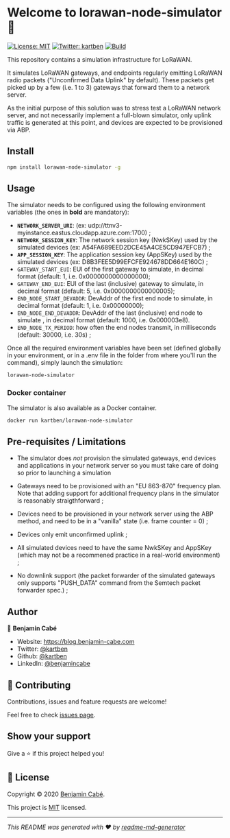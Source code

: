 # Welcome to lorawan-node-simulator 👋

[![License: MIT](https://img.shields.io/badge/License-MIT-yellow.svg)](/LICENSE)
[![Twitter: kartben](https://img.shields.io/twitter/follow/kartben.svg?style=social)](https://twitter.com/kartben)
[![Build](https://github.com/kartben/lorawan-node-simulator/workflows/Node.js%20CI/badge.svg)](https://github.com/kartben/lorawan-node-simulator/actions?query=workflow%3ANode.js+CI)

This repository contains a simulation infrastructure for LoRaWAN.

 It simulates LoRaWAN gateways, and endpoints regularly emitting LoRaWAN radio packets ("Unconfirmed Data Uplink" by default). These packets get picked up by a few (i.e. 1 to 3) gateways that forward them to a network server.

As the initial purpose of this solution was to stress test a LoRaWAN network server, and not necessarily implement a full-blown simulator, only uplink traffic is generated at this point, and devices are expected to be provisioned via ABP.

## Install

```bash
npm install lorawan-node-simulator -g
```

## Usage

The simulator needs to be configured using the following environment variables (the ones in **bold** are mandatory):

- **`NETWORK_SERVER_URI`**: (ex: udp://ttnv3-myinstance.eastus.cloudapp.azure.com:1700) ;
- **`NETWORK_SESSION_KEY`**:  The network session key (NwkSKey) used by the simulated devices (ex: A54FA689EED2DCE45A4CE5CD947EFCB7) ;
- **`APP_SESSION_KEY`**:  The application session key (AppSKey) used by the simulated devices (ex: D8B3FEE5D99EFCFE924678DD664E160C) ;
- `GATEWAY_START_EUI`: EUI of the first gateway to simulate, in decimal format (default: 1, i.e. 0x0000000000000000);
- `GATEWAY_END_EUI`: EUI of the last (inclusive) gateway to simulate, in decimal format (default: 5, i.e. 0x0000000000000005);
- `END_NODE_START_DEVADDR`: DevAddr of the first end node to simulate, in decimal format (default: 1, i.e. 0x00000000);
- `END_NODE_END_DEVADDR`: DevAddr of the last (inclusive) end node to simulate , in decimal format (default: 1000, i.e. 0x000003e8).
- `END_NODE_TX_PERIOD`: how often the end nodes transmit, in milliseconds (default: 30000, i.e. 30s) ;

Once all the required environment variables have been set (defined globally in your environment, or in a .env file in the folder from where you'll run the command), simply launch the simulation:

```bash
lorawan-node-simulator
```

### Docker container

The simulator is also available as a Docker container.

```bash
docker run kartben/lorawan-node-simulator
```

## Pre-requisites / Limitations

- The simulator does *not* provision the simulated gateways, end devices and applications in your network server so you must take care of doing so prior to launching a simulation

- Gateways need to be provisioned with an "EU 863-870" frequency plan. Note that adding support for additional frequency plans in the simulator is reasonably straigthforward ;

- Devices need to be provisioned in your network server using the ABP method, and need to be in a "vanilla" state (i.e. frame counter = 0) ;

- Devices only emit unconfirmed uplink ;

- All simulated devices need to have the same NwkSKey and AppSKey (which may not be a recommened practice in a real-world environment) ;

- No downlink support (the packet forwarder of the simulated gateways only supports "PUSH_DATA" command from the Semtech packet forwarder spec.) ;

## Author

👤 **Benjamin Cabé**

* Website: https://blog.benjamin-cabe.com
* Twitter: [@kartben](https://twitter.com/kartben)
* Github: [@kartben](https://github.com/kartben)
* LinkedIn: [@benjamincabe](https://linkedin.com/in/benjamincabe)

## 🤝 Contributing

Contributions, issues and feature requests are welcome!

Feel free to check [issues page](https://github.com/kartben/lorawan-node-simulator/issues).

## Show your support

Give a ⭐️ if this project helped you!


## 📝 License

Copyright &copy; 2020 [Benjamin Cabé](https://github.com/kartben).

This project is [MIT](/LICENSE) licensed.

***
_This README was generated with ❤️ by [readme-md-generator](https://github.com/kefranabg/readme-md-generator)_
